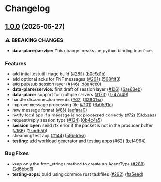 # Changelog

## [1.0.0](https://github.com/agntcy/slim/compare/slim-testutils-v0.1.0...slim-testutils-v1.0.0) (2025-06-27)


### ⚠ BREAKING CHANGES

* **data-plane/service:** This change breaks the python binding interface.

### Features

* add intial testutil image build ([#289](https://github.com/agntcy/slim/issues/289)) ([b0c9d1b](https://github.com/agntcy/slim/commit/b0c9d1b07940b87d20834ff84853f56c713863b3))
* add optional acks for FNF messages ([#264](https://github.com/agntcy/slim/issues/264)) ([508fdf3](https://github.com/agntcy/slim/commit/508fdf3ce00650a8a8d237db7223e7928c6bf395))
* add pub/sub session layer ([#146](https://github.com/agntcy/slim/issues/146)) ([d8a4c80](https://github.com/agntcy/slim/commit/d8a4c80bc8e8168b6220c7fdb481e0944dd3cde5))
* **data-plane/service:** first draft of session layer ([#106](https://github.com/agntcy/slim/issues/106)) ([6ae63eb](https://github.com/agntcy/slim/commit/6ae63eb76a13be3c231d1c81527bb0b1fd901bac))
* **data-plane:** support for multiple servers ([#173](https://github.com/agntcy/slim/issues/173)) ([1347d49](https://github.com/agntcy/slim/commit/1347d49c51b2705e55eea8792d9097be419e5b01))
* handle disconnection events ([#67](https://github.com/agntcy/slim/issues/67)) ([33801aa](https://github.com/agntcy/slim/commit/33801aa2934b81b5a682973e8a9a38cddc3fa54c))
* improve message processing file ([#101](https://github.com/agntcy/slim/issues/101)) ([6a0591c](https://github.com/agntcy/slim/commit/6a0591ce92411c76a6514e51322f8bee3294d768))
* new message format ([#88](https://github.com/agntcy/slim/issues/88)) ([aefaaa0](https://github.com/agntcy/slim/commit/aefaaa09e89c0a2e36f4e3f67cdafc1bfaa169d6))
* notify local app if a message is not processed correctly ([#72](https://github.com/agntcy/slim/issues/72)) ([5fdbaea](https://github.com/agntcy/slim/commit/5fdbaea40d335c29cf48906528d9c26f1994c520))
* request/reply session type ([#124](https://github.com/agntcy/slim/issues/124)) ([0b4c4a5](https://github.com/agntcy/slim/commit/0b4c4a5239f79efc85b86d47cd3c752bd380391f))
* **session layer:** send rtx error if the packet is not in the producer buffer ([#166](https://github.com/agntcy/slim/issues/166)) ([2cadb50](https://github.com/agntcy/slim/commit/2cadb501458c1a729ca8e2329da642f7a96575c0))
* streaming test app ([#144](https://github.com/agntcy/slim/issues/144)) ([59b6dea](https://github.com/agntcy/slim/commit/59b6dea8a634af41bb3c2246baa9d5fab5171e16))
* **testing:** add workload generator and testing apps ([#62](https://github.com/agntcy/slim/issues/62)) ([bef4964](https://github.com/agntcy/slim/commit/bef4964a077a2620da0d9cf91770a038c9be57bc))


### Bug Fixes

* keep only the from_strings method to create an AgentType ([#288](https://github.com/agntcy/slim/issues/288)) ([2d6bbd9](https://github.com/agntcy/slim/commit/2d6bbd9b044ea112262847006e186f2a7c71adc0))
* **testing-apps:** build using common rust taskfiles ([#292](https://github.com/agntcy/slim/issues/292)) ([ffa5eed](https://github.com/agntcy/slim/commit/ffa5eede56b49054412459e1fa2689f66627fdd1))
